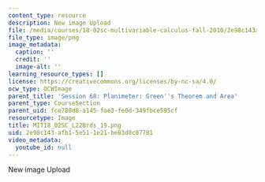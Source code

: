 ```yaml
---
content_type: resource
description: New image Upload
file: /media/courses/18-02sc-multivariable-calculus-fall-2010/2e98c143afb15e511e21be83d8c87781_MIT18_02SC_L22Brds_19.png
file_type: image/png
image_metadata:
  caption: ''
  credit: ''
  image-alt: ''
learning_resource_types: []
license: https://creativecommons.org/licenses/by-nc-sa/4.0/
ocw_type: OCWImage
parent_title: 'Session 68: Planimeter: Green''s Theorem and Area'
parent_type: CourseSection
parent_uid: fce780d8-a145-fae3-fe0d-349fbce595cf
resourcetype: Image
title: MIT18_02SC_L22Brds_19.png
uid: 2e98c143-afb1-5e51-1e21-be83d8c87781
video_metadata:
  youtube_id: null
---
```

New image Upload